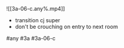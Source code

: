 

![[3a-06-c.any%.mp4]]

* transition cj super
* don't be crouching on entry to next room

#any #3a #3a-06-c
